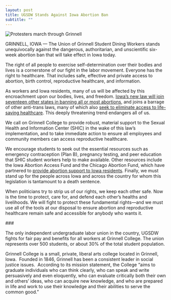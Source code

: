 ```yaml
---
layout: post
title: UGSDW Stands Against Iowa Abortion Ban
subtitle: ""
---
```

![Protesters march through Grinnell](/assets/uploads/20181214.uniondirectaction.009.jpg)

GRINNELL, IOWA — The Union of Grinnell Student Dining Workers stands unequivocally against the dangerous, authoritarian, and unscientific six-week abortion ban that will take effect in Iowa today. 

The right of all people to exercise self-determination over their bodies and lives is a cornerstone of our fight in the labor movement. Everyone has the right to healthcare. That includes safe, effective and private access to abortion, birth control, reproductive healthcare, and information.

As workers and Iowa residents, many of us will be affected by this encroachment upon our bodies, lives, and freedom. [Iowa’s new law will join seventeen other states in banning all or most abortions](https://www.washingtonpost.com/nation/2024/07/26/iowa-abortion-ban-takes-effect/), and joins a barrage of other anti-trans laws, many of which also [seek to eliminate access to life-saving healthcare](https://translegislation.com/bills/2024/IA). This deeply threatening trend endangers all of us.

We call on Grinnell College to provide robust, material support to the Sexual Health and Information Center (SHIC) in the wake of this law’s implementation, and to take immediate action to ensure all employees and community members can access reproductive healthcare. 

We encourage students to seek out the essential resources such as emergency contraception (Plan B), pregnancy testing, and peer education that SHIC student workers help to make available. Other resources include the Iowa Abortion Access Fund and the Chicago Abortion Fund, which have partnered to [provide abortion support to Iowa residents](https://www.iowaabortionaccessfund.org/services/). Finally, we must stand up for the people across Iowa and across the country for whom this legislation is tantamount to a death sentence.

When politicians try to strip us of our rights, we keep each other safe. Now is the time to protect, care for, and defend each other’s healths and livelihoods. We will fight to protect these fundamental rights—and we must use all of the tools at our disposal to ensure abortion and reproductive healthcare remain safe and accessible for anybody who wants it.

\###

The only independent undergraduate labor union in the country, UGSDW fights for fair pay and benefits for all workers at Grinnell College. The union represents over 500 students, or about 30% of the total student population.

Grinnell College is a small, private, liberal arts college located in Grinnell, Iowa.  Founded in 1846, Grinnell has been a consistent leader in social justice issues.  According to its mission statement, the College “aims to graduate individuals who can think clearly, who can speak and write persuasively and even eloquently, who can evaluate critically both their own and others’ ideas, who can acquire new knowledge, and who are prepared in life and work to use their knowledge and their abilities to serve the common good.”